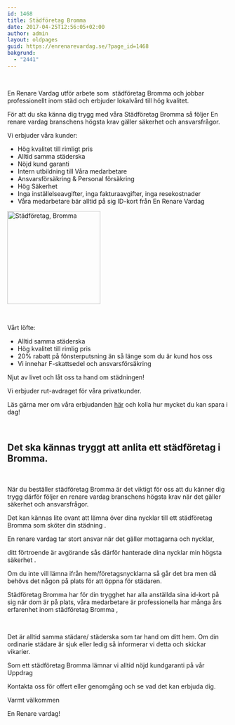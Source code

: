```yaml
---
id: 1468
title: Städföretag Bromma
date: 2017-04-25T12:56:05+02:00
author: admin
layout: oldpages
guid: https://enrenarevardag.se/?page_id=1468
bakgrund:
  - "2441"
---
```

&nbsp;

En Renare Vardag utför arbete som  städföretag Bromma och jobbar professionellt inom städ och erbjuder lokalvård till hög kvalitet.

För att du ska känna dig trygg med våra Städföretag Bromma så följer En renare vardag branschens högsta krav gäller säkerhet och ansvarsfrågor.

Vi erbjuder våra kunder:

  * Hög kvalitet till rimligt pris
  * Alltid samma städerska
  * Nöjd kund garanti
  * Intern utbildning till Våra medarbetare
  * Ansvarsförsäkring & Personal försäkring
  * Hög Säkerhet
  * Inga inställelseavgifter, inga fakturaavgifter, inga resekostnader
  * Våra medarbetare bär alltid på sig ID-kort från En Renare Vardag

[<img class="wp-image-1469 aligncenter" src="https://enrenarevardag.se/wp-content/uploads/2017/04/Flyttstädning-18-300x300.jpg" alt="Städföretag, Bromma" width="212" height="212" srcset="https://enrenarevardag.se/wp-content/uploads/2017/04/Flyttstädning-18-300x300.jpg 300w, https://enrenarevardag.se/wp-content/uploads/2017/04/Flyttstädning-18-150x150.jpg 150w, https://enrenarevardag.se/wp-content/uploads/2017/04/Flyttstädning-18-125x125.jpg 125w, https://enrenarevardag.se/wp-content/uploads/2017/04/Flyttstädning-18.jpg 450w" sizes="(max-width: 212px) 100vw, 212px" />](https://enrenarevardag.se/pris/) 

&nbsp;

Vårt löfte:

  * Alltid samma städerska
  * Hög kvalitet till rimlig pris
  * 20% rabatt på fönsterputsning än så länge som du är kund hos oss
  * Vi innehar F-skattsedel och ansvarsförsäkring

Njut av livet och låt oss ta hand om städningen!

Vi erbjuder rut-avdraget för våra privatkunder.

Läs gärna mer om våra erbjudanden [här](https://enrenarevardag.se/erbjudanden/) och kolla hur mycket du kan spara i dag!

&nbsp;

## Det ska kännas tryggt att anlita ett städföretag i Bromma.

&nbsp;

När du beställer städföretag Bromma är det viktigt för oss att du känner dig trygg därför följer en renare vardag branschens högsta krav när det gäller säkerhet och ansvarsfrågor.

Det kan kännas lite ovant att lämna över dina nycklar till ett städföretag Bromma som sköter din städning .

En renare vardag tar stort ansvar när det gäller mottagarna och nycklar,

ditt förtroende är avgörande sås därför hanterade dina nycklar min högsta säkerhet .

Om du inte vill lämna ifrån hem/företagsnycklarna så går det bra men då behövs det någon på plats för att öppna för städaren.

Städföretag Bromma har för din trygghet har alla anställda sina id-kort på sig när dom är på plats, våra medarbetare är professionella har många års erfarenhet inom städföretag Bromma ,

&nbsp;

Det är alltid samma städare/ städerska som tar hand om ditt hem. Om din ordinarie städare är sjuk eller ledig så informerar vi detta och skickar vikarier.

Som ett städföretag Bromma lämnar vi alltid nöjd kundgaranti på vår Uppdrag

Kontakta oss för offert eller genomgång och se vad det kan erbjuda dig.

Varmt välkommen

En Renare vardag!